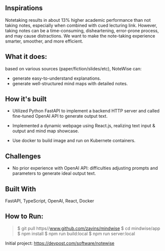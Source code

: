 ## Inspirations
Notetaking results in about 13% higher academic performance than not taking notes, especially when combined with cued lecturing link. However, taking notes can be a time-consuming, disheartening, error-prone process, and may cause distractions. We want to make the note-taking experience smarter, smoother, and more efficient.

## What it does:
based on various sources (paper/fiction/slides/etc), NoteWise can:

- generate easy-to-understand explanations.
- generate well-structured mind maps with detailed notes.

## How it's built
- Utilized Python FastAPI to implement a backend HTTP server and called fine-tuned OpenAI API to generate output text.

- Implemented a dynamic webpage using React.js, realizing text input & output and mind map showcase.

- Use docker to build image and run on Kubernete containers.

## Challenges
- No prior experience with OpenAI API: difficulties adjusting prompts and parameters to generate ideal output text.


## Built With
FastAPI, TypeScript, OpenAI, React, Docker

## How to Run:
> \$ git pull https//www.github.com/zavins/mindwise
> \$ cd mindwise/app
> \$ npm install
> \$ npm run build:local
> \$ npm run server:local

Initial project: https://devpost.com/software/notewise